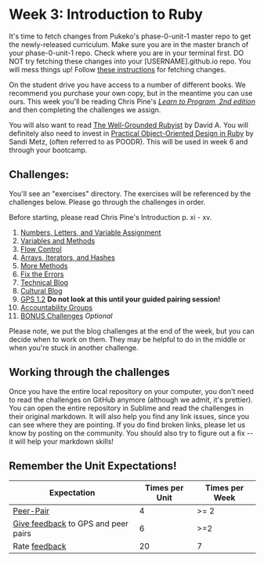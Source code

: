 # Week 3: Introduction to Ruby

<!-- Week 3's material is not ready yet!

We will release it with changes at least by the Friday before the week begins. -->

It's time to fetch changes from Pukeko's phase-0-unit-1 master repo to get the newly-released curriculum. Make sure you are in the master branch of your phase-0-unit-1 repo. Check where you are in your terminal first. DO NOT try fetching these changes into your [USERNAME].github.io repo. You will mess things up! Follow [these instructions](https://github.com/pukeko-2015/phase-0-handbook/blob/master/fetching-changes.md) for fetching changes.

On the student drive you have access to a number of different books. We recommend you purchase your own copy, but in the meantime you can use ours. This week you'll be reading Chris Pine's [*Learn to Program, 2nd edition*](https://drive.google.com/open?id=0B5aB0OHeInzgOWE3dF9tMzByVVk&authuser=0) and then completing the challenges we assign.

You will also want to read [The Well-Grounded Rubyist](https://drive.google.com/a/enspiral.com/file/d/0B5aB0OHeInzgXzFFd1ZhT2lUTjA/view?usp=sharing) by David A. 
You will definitely also need to invest in [Practical Object-Oriented Design in Ruby](https://drive.google.com/open?id=0B5aB0OHeInzgcHFvZUVtNlZzQ3c&authuser=0) by Sandi Metz, (often referred to as POODR). This will be used in week 6 and through your bootcamp. 

## Challenges:
You'll see an "exercises" directory. The exercises will be referenced by the challenges below. Please go through the challenges in order.

Before starting, please read Chris Pine's Introduction p. xi - xv.

1. [Numbers, Letters, and Variable Assignment](1-numbers-letters)
2. [Variables and Methods](2-methods)
3. [Flow Control](3-flow-control)
4. [Arrays, Iterators, and Hashes](4-arrays)
5. [More Methods](5-more-methods)
6. [Fix the Errors](6-fix-the-errors)
7. [Technical Blog](7-technical-blog.md)
8. [Cultural Blog](8-cultural-blog.md)
9. [GPS 1.2](9-gps1-2) **Do not look at this until your guided pairing session!**
10. [Accountability Groups](10-accountability-groups.md)
11. [BONUS Challenges](11-BONUS-challenges) *Optional*

Please note, we put the blog challenges at the end of the week, but you can decide when to work on them. They may be helpful to do in the middle or when you're stuck in another challenge.

## Working through the challenges
Once you have the entire local repository on your computer, you don't need to read the challenges on GitHub anymore (although we admit, it's prettier). You can open the entire repository in Sublime and read the challenges in their original markdown. It will also help you find any link issues, since you can see where they are pointing. If you do find broken links, please let us know by posting on the community. You should also try to figure out a fix -- it will help your markdown skills!

## Remember the Unit Expectations!

Expectation | Times per Unit | Times per Week
------------|----------|---------
[Peer-Pair](https://github.com/pukeko-2015/phase-0-handbook/blob/master/peer-pairing_sessions.md) | 4 | >= 2
[Give feedback](https://socrates.devbootcamp.com/feedback/new) to GPS and peer pairs | 6 | >=2
Rate [feedback](https://socrates.devbootcamp.com/feedback) | 20 | 7

